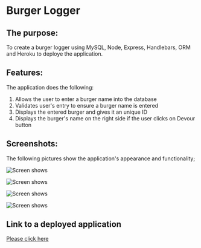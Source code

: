 # Burger Logger

## The purpose:

To create a burger logger using MySQL, Node, Express, Handlebars, ORM and Heroku to deploye the application.

## Features:

The application does the following:

1. Allows the user to enter a burger name into the database
2. Validates user's entry to ensure a burger name is entered
3. Displays the entered burger and gives it an unique ID
4. Displays the burger's name on the right side if the user clicks on Devour button

## Screenshots:

The following pictures show the application's appearance and functionality;

![Screen shows ](/public/.png)

![Screen shows ](//.png)

![Screen shows ](//.png)

![Screen shows ](/Assets/.png)

## Link to a deployed application

[Please click here]()
